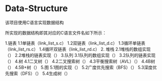 # Data-Structure
该项目使用C语言实现数据结构

所实现的数据结构即其对应的C语言文件名如下所示：

1.链表
  1.1单链表（link_list_s.c）
  1.2双链表（link_list_d.c）
  1.3循环单链表（link_list_rs.c）
  1.4循环双链表（link_list_rd.c）
2. 堆栈
  2.1堆栈的数组实现（）
  2.2堆栈的链表实现（）
3.队列
  3.1队列的数组实现（）
  3.2队列的链表实现（）
4.树
  4.1二叉树（）
  4.2二叉搜索树（）
  4.3平衡搜索树（AVL）（）
  4.4B树（）
  4.5B+树（）
5.图
  5.1图的实现（）
  5.2广度优先搜索（BFS）（）
  5.3深度优先搜索（DFS）（）
  5.4生成树（）
